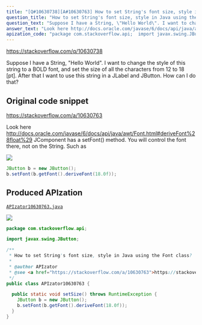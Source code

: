 ```yaml
---
title: "[Q#10630738][A#10630763] How to set String's font size, style in Java using the Font class?"
question_title: "How to set String's font size, style in Java using the Font class?"
question_text: "Suppose I have a String, \"Hello World\". I want to change the style of this string to a BOLD font, and set the size of all the characters from 12 to 18 [pt]. After that I want to use this string in a JLabel and JButton. How can I do that?"
answer_text: "Look here http://docs.oracle.com/javase/6/docs/api/java/awt/Font.html#deriveFont%28float%29 JComponent has a setFont() method. You will control the font there, not on the String. Such as"
apization_code: "package com.stackoverflow.api;  import javax.swing.JButton;  /**  * How to set String's font size, style in Java using the Font class?  *  * @author APIzator  * @see <a href=\"https://stackoverflow.com/a/10630763\">https://stackoverflow.com/a/10630763</a>  */ public class APIzator10630763 {    public static void setSize() throws RuntimeException {     JButton b = new JButton();     b.setFont(b.getFont().deriveFont(18.0f));   } }"
---
```


https://stackoverflow.com/q/10630738

Suppose I have a String, &quot;Hello World&quot;. I want to change the style of this string to a BOLD font, and set the size of all the characters from 12 to 18 [pt]. After that I want to use this string in a JLabel and JButton. How can I do that?



## Original code snippet

https://stackoverflow.com/a/10630763

Look here http://docs.oracle.com/javase/6/docs/api/java/awt/Font.html#deriveFont%28float%29
JComponent has a setFont() method. You will control the font there, not on the String.
Such as

<div class="code-logo"><img src="/stackoverflow.png" /></div>

```java
JButton b = new JButton();
b.setFont(b.getFont().deriveFont(18.0f));
```

## Produced APIzation

[`APIzator10630763.java`](https://github.com/pasqualesalza/apization-temp-data/raw/master/search/APIzator10630763.java)

<div class="code-logo"><img src="/apizator.png" /></div>

```java
package com.stackoverflow.api;

import javax.swing.JButton;

/**
 * How to set String's font size, style in Java using the Font class?
 *
 * @author APIzator
 * @see <a href="https://stackoverflow.com/a/10630763">https://stackoverflow.com/a/10630763</a>
 */
public class APIzator10630763 {

  public static void setSize() throws RuntimeException {
    JButton b = new JButton();
    b.setFont(b.getFont().deriveFont(18.0f));
  }
}

```